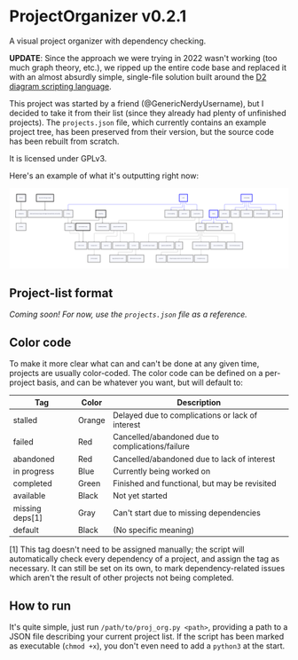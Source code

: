 # ProjectOrganizer v0.2.1

A visual project organizer with dependency checking.

**UPDATE**: Since the approach we were trying in 2022 wasn't working (too much
graph theory, etc.), we ripped up the entire code base and replaced it with an
almost absurdly simple, single-file solution built around the
[D2 diagram scripting language](https://github.com/terrastruct/d2).

This project was started by a friend (@GenericNerdyUsername), but I decided to
take it from their list (since they already had plenty of unfinished projects).
The `projects.json` file, which currently contains an example project tree, has
been preserved from their version, but the source code has been rebuilt from
scratch.

It is licensed under GPLv3.

Here's an example of what it's outputting right now:

![test graph output](./test.svg)

## Project-list format

_Coming soon! For now, use the `projects.json` file as a reference._

## Color code

To make it more clear what can and can't be done at any given time, projects are
usually color-coded. The color code can be defined on a per-project basis, and
can be whatever you want, but will default to:

| Tag             | Color  | Description                                      |
|-----------------|--------|--------------------------------------------------|
| stalled         | Orange | Delayed due to complications or lack of interest |
| failed          | Red    | Cancelled/abandoned due to complications/failure |
| abandoned       | Red    | Cancelled/abandoned due to lack of interest      |
| in progress     | Blue   | Currently being worked on                        |
| completed       | Green  | Finished and functional, but may be revisited    |
| available       | Black  | Not yet started                                  |
| missing deps[1] | Gray   | Can't start due to missing dependencies          |
| default         | Black  | (No specific meaning)                            |

[1] This tag doesn't need to be assigned manually; the script will automatically
    check every dependency of a project, and assign the tag as necessary. It can
    still be set on its own, to mark dependency-related issues which aren't the
    result of other projects not being completed.

## How to run

It's quite simple, just run `/path/to/proj_org.py <path>`, providing a path to a
JSON file describing your current project list. If the script has been marked as
executable (`chmod +x`), you don't even need to add a `python3` at the start.
